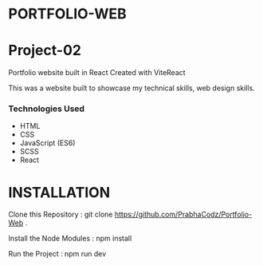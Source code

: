 # PORTFOLIO-WEB


# Project-02
Portfolio website built in React
Created with ViteReact 


This was a website built to showcase my technical skills, web design skills.





### Technologies Used

* HTML
* CSS
* JavaScript (ES6)
* SCSS
* React


# INSTALLATION 

Clone this Repository : 
git clone https://github.com/PrabhaCodz/Portfolio-Web .

Install the Node Modules  : 
npm install

Run the Project   :
npm run dev
